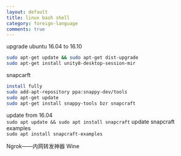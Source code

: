 ```yaml
--- 
layout: default
title: linux bash shell
category: foreign-language
comments: true
---
```



upgrade ubuntu 16.04 to 16.10  
```bash
sudo apt-get update && sudo apt-get dist-upgrade
sudo apt-get install unity8-desktop-session-mir
```

snapcarft
```bash
install fully
sudo add-apt-repository ppa:snappy-dev/tools
sudo apt-get update
sudo apt-get install snappy-tools bzr snapcraft
```

update from 16.04  
`sudo apt update && sudo apt install snapcraft`
update snapcraft examples  
`sudo apt install snapcraft-examples`

Ngrok——内网转发神器
Wine

